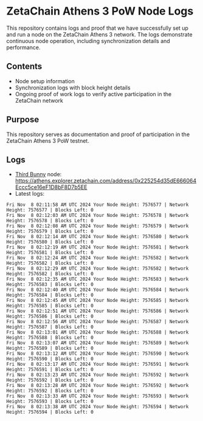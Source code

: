 # ZetaChain Athens 3 PoW Node Logs
This repository contains logs and proof that we have successfully set up and run a node on the ZetaChain Athens 3 network. The logs demonstrate continuous node operation, including synchronization details and performance.

## Contents
- Node setup information
- Synchronization logs with block height details
- Ongoing proof of work logs to verify active participation in the ZetaChain network

## Purpose
This repository serves as documentation and proof of participation in the ZetaChain Athens 3 PoW testnet.

## Logs

- [Third Bunny](https://thirdbunny.xyz/) node: https://athens.explorer.zetachain.com/address/0x225254d35dE666064Eccc5ce16eF1D8bF8D7b5EE
- Latest logs:
```
Fri Nov  8 02:11:58 AM UTC 2024 Your Node Height: 7576577 | Network Height: 7576577 | Blocks Left: 0
Fri Nov  8 02:12:03 AM UTC 2024 Your Node Height: 7576578 | Network Height: 7576578 | Blocks Left: 0
Fri Nov  8 02:12:08 AM UTC 2024 Your Node Height: 7576579 | Network Height: 7576579 | Blocks Left: 0
Fri Nov  8 02:12:14 AM UTC 2024 Your Node Height: 7576580 | Network Height: 7576580 | Blocks Left: 0
Fri Nov  8 02:12:19 AM UTC 2024 Your Node Height: 7576581 | Network Height: 7576581 | Blocks Left: 0
Fri Nov  8 02:12:24 AM UTC 2024 Your Node Height: 7576582 | Network Height: 7576582 | Blocks Left: 0
Fri Nov  8 02:12:29 AM UTC 2024 Your Node Height: 7576582 | Network Height: 7576582 | Blocks Left: 0
Fri Nov  8 02:12:35 AM UTC 2024 Your Node Height: 7576583 | Network Height: 7576583 | Blocks Left: 0
Fri Nov  8 02:12:40 AM UTC 2024 Your Node Height: 7576584 | Network Height: 7576584 | Blocks Left: 0
Fri Nov  8 02:12:45 AM UTC 2024 Your Node Height: 7576585 | Network Height: 7576585 | Blocks Left: 0
Fri Nov  8 02:12:51 AM UTC 2024 Your Node Height: 7576586 | Network Height: 7576586 | Blocks Left: 0
Fri Nov  8 02:12:56 AM UTC 2024 Your Node Height: 7576587 | Network Height: 7576587 | Blocks Left: 0
Fri Nov  8 02:13:01 AM UTC 2024 Your Node Height: 7576588 | Network Height: 7576588 | Blocks Left: 0
Fri Nov  8 02:13:07 AM UTC 2024 Your Node Height: 7576589 | Network Height: 7576589 | Blocks Left: 0
Fri Nov  8 02:13:12 AM UTC 2024 Your Node Height: 7576590 | Network Height: 7576590 | Blocks Left: 0
Fri Nov  8 02:13:17 AM UTC 2024 Your Node Height: 7576591 | Network Height: 7576591 | Blocks Left: 0
Fri Nov  8 02:13:23 AM UTC 2024 Your Node Height: 7576592 | Network Height: 7576592 | Blocks Left: 0
Fri Nov  8 02:13:28 AM UTC 2024 Your Node Height: 7576592 | Network Height: 7576592 | Blocks Left: 0
Fri Nov  8 02:13:33 AM UTC 2024 Your Node Height: 7576593 | Network Height: 7576593 | Blocks Left: 0
Fri Nov  8 02:13:38 AM UTC 2024 Your Node Height: 7576594 | Network Height: 7576594 | Blocks Left: 0
```
